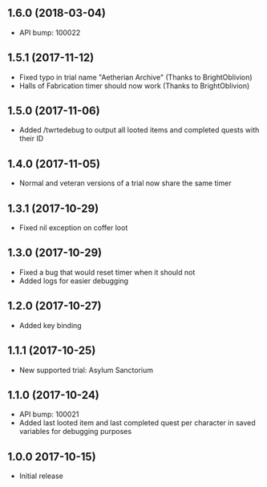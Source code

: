 ## 1.6.0 (2018-03-04)
- API bump: 100022

## 1.5.1 (2017-11-12)
- Fixed typo in trial name "Aetherian Archive" (Thanks to BrightOblivion)
- Halls of Fabrication timer should now work (Thanks to BrightOblivion)

## 1.5.0 (2017-11-06)
- Added /twrtedebug to output all looted items and completed quests with their ID

## 1.4.0 (2017-11-05)
- Normal and veteran versions of a trial now share the same timer

## 1.3.1 (2017-10-29)
- Fixed nil exception on coffer loot

## 1.3.0 (2017-10-29)
- Fixed a bug that would reset timer when it should not
- Added logs for easier debugging

## 1.2.0 (2017-10-27)
- Added key binding

## 1.1.1 (2017-10-25)
- New supported trial: Asylum Sanctorium

## 1.1.0 (2017-10-24)
- API bump: 100021
- Added last looted item and last completed quest per character in saved variables for debugging purposes

## 1.0.0 2017-10-15)
- Initial release